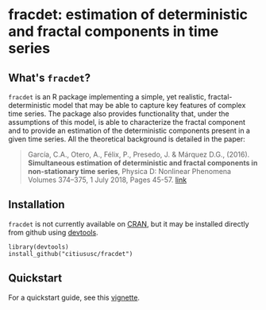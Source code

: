 # fracdet: estimation of deterministic and fractal components in time series

## What's `fracdet`?
`fracdet` is an R package implementing a simple, yet realistic, fractal-deterministic model
that may be able to capture key features of complex time series. The package also provides 
functionality that, under the assumptions of this model, is able to characterize the fractal
component and to provide an estimation of the deterministic components present in a given time 
series. All the theoretical background is detailed in the paper:

> García, C.A., Otero, A., Félix, P., Presedo, J. & Márquez D.G., (2016). **Simultaneous estimation of deterministic and fractal components in non-stationary time series**, Physica D: Nonlinear Phenomena
Volumes 374–375, 1 July 2018, Pages 45-57. [link](https://www.sciencedirect.com/science/article/pii/S0167278916304018)

## Installation
`fracdet` is not currently available on [CRAN](http://cran.r-project.org/), but it may be installed directly from github using [devtools](https://github.com/hadley/devtools).

```
library(devtools)
install_github("citiususc/fracdet")
```

## Quickstart
For a quickstart guide, see this [vignette](https://citiususc.github.io/fracdet/pages/vignette.html).
